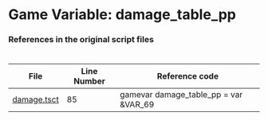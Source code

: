# Game Variable: damage_table_pp
### References in the original script files

#

| File | Line Number | Reference code |
| --- | --- | --- |
| [damage.tsct](../../../out/damage.tsct#L85) | 85 | gamevar damage_table_pp = var &VAR_69 |

